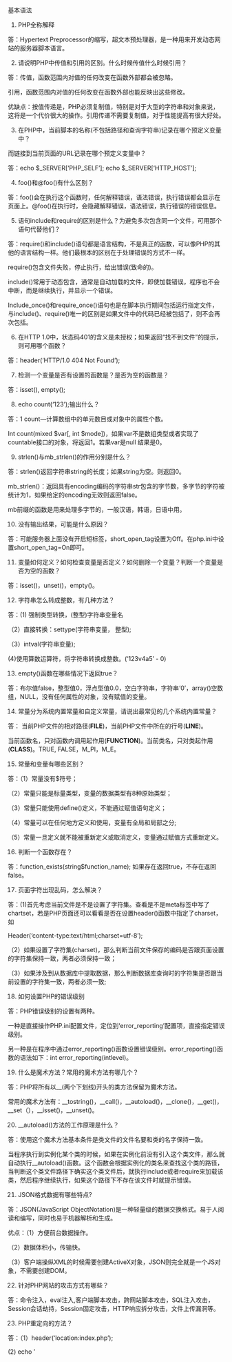 基本语法 
1.    PHP全称解释

答：Hypertext Preprocessor的缩写，超文本预处理器，是一种用来开发动态网站的服务器脚本语言。

2.    请说明PHP中传值和引用的区别。什么时候传值什么时候引用？

答：传值，函数范围内对值的任何改变在函数外部都会被忽略。

引用，函数范围内对值的任何改变在函数外部也能反映出这些修改。

优缺点：按值传递是，PHP必须复制值，特别是对于大型的字符串和对象来说，这将是一个代价很大的操作。引用传递不需要复制值，对于性能提高有很大好处。

3.    在PHP中，当前脚本的名称(不包括路径和查询字符串)记录在哪个预定义变量中？

而链接到当前页面的URL记录在哪个预定义变量中？

答：echo $_SERVER[‘PHP_SELF’];   echo $_SERVER[‘HTTP_HOST’];

4.    foo()和@foo()有什么区别？

答：foo()会在执行这个函数时，任何解释错误，语法错误，执行错误都会显示在页面上。@foo()在执行时，会隐藏解释错误，语法错误，执行错误的错误信息。

5.    语句include和require的区别是什么？为避免多次包含同一个文件，可用那个语句代替他们？

答：require()和include()语句都是语言结构，不是真正的函数，可以像PHP的其他的语言结构一样。他们最根本的区别在于处理错误的方式不一样。

require()包含文件失败，停止执行，给出错误(致命的)。

include()常用于动态包含，通常是自动加载的文件，即使加载错误，程序也不会中断，而是继续执行，并显示一个错误。

Include_once()和require_once()语句也是在脚本执行期间包括运行指定文件， 与include()、require()唯一的区别是如果文件中的代码已经被包括了，则不会再次包括。

6.    在HTTP 1.0中，状态码401的含义是未授权；如果返回“找不到文件”的提示，则可用哪个函数？

答：header(‘HTTP/1.0 404 Not Found’);

7.    检测一个变量是否有设置的函数是？是否为空的函数是？

答：isset(), empty();

8.    echo count(‘123’);输出什么？

答：1    count—计算数组中的单元数目或对象中的属性个数。

Int count(mixed $var[, int $mode])，如果var不是数组类型或者实现了countable接口的对象，将返回1。若果var是null 结果是0。

9.    strlen()与mb_strlen()的作用分别是什么？

答：strlen()返回字符串string的长度；如果string为空。则返回0。

mb_strlen()：返回具有encoding编码的字符串str包含的字节数，多字节的字符被统计为1，如果给定的encoding无效则返回false。

mb前缀的函数是用来处理多字节的，一般汉语，韩语，日语中用。

10.  <? echo ‘hello’ ?> 没有输出结果，可能是什么原因？

答：可能服务器上面没有开启短标签，short_open_tag设置为Off。在php.ini中设置short_open_tag=On即可。

11.  变量如何定义？如何检查变量是否定义？如何删除一个变量？判断一个变量是否为空的函数？

答：isset()，unset()，empty()。

12.  字符串怎么转成整数，有几种方法？

答：(1) 强制类型转换，(整型)字符串变量名

（2）直接转换：settype(字符串变量， 整型);

（3）intval(字符串变量);

(4)使用算数运算符，将字符串转换成整数。(‘123v4a5’ - 0)

13.  empty()函数在哪些情况下返回true？

答：布尔值false，整型值0，浮点型值0.0，空白字符串，字符串‘0’，array()空数组，NULL，没有任何属性的对象，没有赋值的变量。

14.  常量分为系统内置常量和自定义常量，请说出最常见的几个系统内置常量？

答： 当前PHP文件的相对路径(__FILE__)，当前PHP文件中所在的行号(__LINE__)。

当前函数名，只对函数内调用起作用(__FUNCTION__)。当前类名，只对类起作用(__CLASS__)。TRUE, FALSE，M_PI，M_E。

15.  常量和变量有哪些区别？

答：（1）常量没有$符号；

（2）常量只能是标量类型，变量的数据类型有8种原始类型；

（3）常量只能使用define()定义，不能通过赋值语句定义；

（4）常量可以在任何地方定义和使用，变量有全局和局部之分;

（5）常量一旦定义就不能被重新定义或取消定义，变量通过赋值方式重新定义。

16.  判断一个函数存在？

答：function_exists(string$function_name); 如果存在返回true，不存在返回false。

17.  页面字符出现乱码，怎么解决？

答：(1)首先考虑当前文件是不是设置了字符集。查看是不是meta标签中写了chartset，若是PHP页面还可以看看是否在设置header()函数中指定了charset，如

Header(‘content-type:text/html;charset=utf-8’);

（2）如果设置了字符集(charset)，那么判断当前文件保存的编码是否跟页面设置的字符集保持一致，两者必须保持一致；

（3）如果涉及到从数据库中提取数据，那么判断数据库查询时的字符集是否跟当前设置的字符集一致，两者必须一致;

18.  如何设置PHP的错误级别

答：PHP错误级别的设置有两种。

一种是直接操作PHP.ini配置文件，定位到‘error_reporting’配置项，直接指定错误级别。

另一种是在程序中通过error_reporting()函数设置错误级别。error_reporting()函数的语法如下：int error_reporting(intlevel)。

19.  什么是魔术方法？常用的魔术方法有哪几个？

答：PHP将所有以__(两个下划线)开头的类方法保留为魔术方法。

常用的魔术方法有：__tostring()，__call()，__autoload()，__clone()，__get()，__set（），__isset()，__unset()。

20.  __autoload()方法的工作原理是什么？

答：使用这个魔术方法基本条件是类文件的文件名要和类的名字保持一致。

当程序执行到实例化某个类的时候，如果在实例化前没有引入这个类文件，那么就自动执行__autoload()函数。这个函数会根据实例化的类名来查找这个类的路径，当判断这个类文件路径下确实这个类文件后，就执行include或者require来加载该类，然后程序继续执行，如果这个路径下不存在该文件时就提示错误。

21.  JSON格式数据有哪些特点?

答：JSON(JavaScript ObjectNotation)是一种轻量级的数据交换格式。易于人阅读和编写，同时也易于机器解析和生成。

优点：（1）方便前台数据操作。

（2）数据体积小，传输快。

（3）客户端操纵XML的时候需要创建ActiveX对象，JSON则完全就是一个JS对象，不需要创建DOM。

22.  针对PHP网站的攻击方式有哪些？

答：命令注入，eval注入,客户端脚本攻击，跨网站脚本攻击，SQL注入攻击，Session会话劫持，Session固定攻击，HTTP响应拆分攻击，文件上传漏洞等。

23.  PHP重定向的方法？

答：（1）header(‘location:index.php’);

(2) echo ’<script>window.location=\”$PHP_SELF\”<script>’;

(3) echo “<METAHTP-EQUIV\”Refresh\”CONTENT=\”0; URL=index.php”>”;

24.  i++和++i的效率那个更高？

答：内建数据类型的情况，效率没有区别。

考虑自定义数据类型（主要是指类）的情况。前缀式（++i）可以返回对象的引用，而后缀式（i++）必须产生一个临时对象保存更改前对象的值并返回(实现过自定义类型++运算符定义的就知道)，所以导致在大对象的时候产生了较大的复制开销，引起效率降低，因此处理使用者自定义类型（注意不是指内建类型）的时候，应该尽可能的使用前缀式地增/递减，因为他天生体质较佳。自定义数据类型的情况，++i效率较高。

25.  在PHP中error_reporting这个函数有什么作用？

答：设定PHP脚本的错误报告级别。error_reporting(6143)的作用是设定PHP脚本的错误报告级别为“所有错误”。

ini_set(‘display_errors’, 1); //作用是显示PHP脚本错误，相当于修改PHP.ini中的error_reporting。

26.  一个函数的参数不能是对变量的引用，除非在php.ini中把？设为on。

答：allow_call_time_pass_reference设置为on。 //是否启用在函数调用时强制参数被按照引用传递

27.  在PHP中heredoc是一种特殊的字符串，它的使用方法是？

答：以<<<EOT的开始，以EOT;结束的字符串。 结束标识符必须从行的第一列开始，并且除了后面的分号之外不能包含其他的字符，空格以及空白制表符都不可以。

28.  $a = ‘abcdef’; 请打印出$a的第一个字母。

答：echo $a{0} 或 substr($a, 0, 1);

29. <?php

classFoo{

?>

<?php

functionbar(){

print"bar";

}

}

?>

答：无法运行，类定义必须在一个PHP块中。

30. class a {

       protected $c;

       public function a()

       {

           $this->c = 10;

       }

    }

 

   class b extends a

    {

       public function print_data()

       {

           return $this->c;

       }

    }

    $b= new b();

echo $b->print_data();

 

答：10  在PHP5之前的版本中，构造函数的名称必须和类名相同，这种方法在PHP5中仍然可以使用。在PHP5之后的版本，构造函数用__construct()方法来声明，这样做的好处就是可以使构造函数与类名独立，当类名改变时不需要修改相应的构造函数名称。为了向下兼容，如果一个类名没有名为__construct()的方法，PHP将搜索一个与类名相同的构造方法，如果__construct()的方法与类名同名的构造方法同时存在，优先使用__construct()的方法。

31.  简述PHP的常用函数

答：数组函数，sort，asort，ksort，array_num,array_values, array_keys, in_array, array_count_values, array_pop, array_push,array_shift, array_unshift。

字符串函数，substr，strlen, str_split, explode, implode, md5, strrev, trim, strtoupper,strtolower, ucwords, ucfirst。

数学函数，max，min，abs，rand，ceil，floor。

日期函数，date，strtotime，mktotime，time。

32.  打开PHP.ini中的safe_mode，会影响那些参数？

答：safe_mode，php安全模式，它提供一个基本安全的共享环境，在一个多用户账号存在的php开发的web上，当安全模式打开时，有一些函数将被完全禁止，而另外一些函数的功能将会受到限制。如：chdir，move_uploaded_file，chgrp，parse_ini_file，chown，rmdir，copy，rename，fopen，require，mkdir，unlink等。

33.  PHP链接数据库的扩展有哪些？它们之间有什么不同？

答：mysql，mysqli，pdo。

 

34.   

流程控制
1.    for ($i='a'; $i <='z' ; $i++) {

   echo $i.'--';

}    结果是什么？

答：打印到‘z’之后还会继续打印，原因1. 是PHP字符比较，会从首字母依次往后进行比较，例如：‘abb’ < ’abcd’。’a’和‘a’一样，‘b’和‘b’一样，‘b’小于‘c’。所以，‘abb’<’abcd’为true。2. 字符‘a’自加后为‘b’，‘z’自加后为‘aa’，‘aaaa’自加后为‘aaab’。

 

 

数组
1.    PHP中常用的几个预定义的全局数组是哪些？

答：有9大预处理的内置数组变量 $_GET，$_POST，$_REQUSET，$_SESSION，$_COOKIE，$_FILES，$_SERVER，$_ENV，$GLOBALS。

 

2.    数组合并函数array_merge()和数组加法运算$arr+$arr2的区别是什么？

答：array_merge()--如果是关联数组合并，数组的键名相同的情况下，后面的会覆盖前面相同键名的值；若是索引数组合并，则不会覆盖，而是后者追加到前者的后面。

+--使用数组加法运算，与marray_merge()不同，加法运算不管是关联数组还是数字数组，都是将相同键名的值舍弃，也就是只保留首次出现该键名的元素，后具有相同键名的元素不会被加进来。

3.    数据库索引有几类？什么时候使用索引？

答：（1）普通索引，最基本的索引，没有任何限制。

       （2）唯一索引，与‘普通索引类似’，不同的是，索引列的值必须唯一，但允许有空值。（3）主键索引，它是一种特殊的唯一索引，不允许有空值。

（4）全文索引，针对较大的数据，生成全文索引很消耗空间。

（5）   组合索引，为了更多的提高mysql效率可建立组合索引，遵循‘最左前缀’原则。

字符串
1.    实现中文截取无乱码的方法。

答：使用mbstring扩展库的mb_substr()函数。

例如:mb_substr(‘这样以来就不会出现乱码了’, 0, 7, ‘utf-8’);

2.    如何实现字符串翻转？

答：strrev(‘123’); //321

3.    Php路径相关函数。 $url =" D:\wamp\www\test.php";

答：(1) pathinfo($url) 返回一个关联数组含有path的信息，包含的数组元素有：dirname，basename，filename以及可能存在的extension。例如执行print_r(pathinfo($url));

返回结果：Array (

[dirname] => D:\wamp\www

[basename] => test.php

[extension] => php

[filename] => test

)  // 注意dirname, basename数组单元和执行dirname()，basename()函数返回的结果一致。

(2) parse_url函数 解析一个url并返回一个关联数组，包含url中出现的各种组成。

4.    写 5 个不同的自己的函数，来获取一个全路径的文件的扩展名，允许封装 php 库中已有的函数。

答：

$path = __FILE__;
function fun1($path){
    $a = strpos($path,'.');  //返回.出现的位置。
    return substr($path, $a+1); // 返回去掉.的后缀名。
}

function fun2($path){
    return ltrim(strrchr($path,'.'),'.');
}

function fun3($path){
    $pathinfo = pathinfo($path);
    return $pathinfo['extension'];
}

function fun4($path){
    $filename = basename($path);
    $namearray = explode( '.',$filename);
    return array_pop($namearray);
}

function fun5($path){
    $pattern = '/^[^\.]+\.([\w]+)$/';
    return preg_replace($pattern, '${1}', basename($path));
}
5.    从一个带有参数的 url 里取出文件的扩展名，例如: http://www.zhuxiaoyuan.cn/home/index.php?id=1

答：使用parse_url函数。返回结果如下：

$parsearray = Array (

[scheme] => http

[host] => www.zhuxiaoyuan.cn

[path] =>/home/index.php

[query] => id=1

)

在使用上题中的任一方法取出后缀，例如:

$path = 'http://www.zhuxiaoyuan.cn/home/index.php?id=1';
$parsearray= parse_url($path);
$pathinfo = pathinfo($parsearray['path']);
echo $pathinfo['extension'];
 

日期时间
1.    用PHP打印出前一天的时间，格式是2017-05-31 12:14:24？

答：echo date(‘Y-m-d H:i:s’,strtotime(‘-1 days’));

echodate(‘Y-m-d H:i:s’, time() - 24 * 3600);

echo strftime(‘%Y-%m-%d %H:%M:%s’,strtotime(‘-1 days’));

 

 

 

正则表达式
1.    正则表达式的组成？

答：定界符号，原子，元字符，模式修正符。

       定界符号，标识正则表达式的开始和结束。作为定界符的字符不仅仅局限于斜线’ /’，除字母，数字，反斜线之外的字符都可以做定界符号。如‘#’，‘!’，‘{}’，‘|’等。

       原子，正则表达式的最基本的组成单位，标识需要匹配的内容。

       元字符，在正则表达式中元字符不可单独出现，它必须用来修饰原子。标识原子需要匹配的次数，限定字段串或单次的边界。

       模式修正符，调整正则表达式的解释，扩展正表达式在匹配，替换等操作的某些功能。

      

      

 

 

 

文件处理
1.    有一个网页地址，例如http://www.baidu.com，如何得到它的内容？

答：echo file_get_contents(‘http://www.baidu.com’);

2.    PHP中读取文件内容的方法和函数？

答：（1）打开文件，然后读取。Fopen(), fread()。

（2）打开读取一次完成file_get_contents()。

（3）使用fsockopen函数打开url（可以以get和post的方式获取），以get方式获取完整的数据，包括header和body。

（4）使用curl库获取内容，使用curl前，需查看curl扩展是否开启。

 

 

会话控制
1.    什么是会话控制？

答：简单地说会话控制就是跟踪和识别用户信息的机制，会话控制的思想就是能够在网站中跟踪一个变量，通过这个变量，系统能识别出相应的用户信息，根据这个用户信息可以得知用户权限，从而展示给用户适合于其相应权限的页面内容。

目前最主要的会话跟踪方式有cookie，session。

2.    会话跟踪的基本步骤

答：（1）访问与当前请求相关的会话对象。

（2）查找与会话相关的信息。

（3）存储会话信息。

（4）   废弃会话数据。

3.    禁用Cookie后，Session还可以使用吗，有什么解决方法？

答：Cookie与Session，一般认为是两个独立的东西，Session采用的是在服务器保持状态的方案，而Cookie采用的是在客户端保持的方案。但为什么禁用Cookie就不能得到Session呢？因为Session是用SessionID来确定当前对话所对应的服务器Session，而SessionID是通过Cookie来传递的，禁用了Cookie相当于失去了Session ID，也就得不到Session了。

解决方法：（1）设置php.ini配置文件中的‘session.use_trans_id = 1’，或者编译时打开‘—enable-trans-sid’选项，让PHP自动跨页传递Session ID。

（2）手动通过URL传值、隐藏表单传递Session ID。

（3）用文件、数据库等形式保存Session ID，在跨页过程中调用。

4.    PHP如何修改Session的生存时间？

答：（1）在php.ini中设置session_gc_maxlifetime = 1440  //默认时间

（2）session_set_cookie_params(24* 3600);  //保存一天

5.    Session和cookie的使用步骤分别是什么？

答：session的步骤（1）启动session，使用session_start()函数。

（2）注册会话：直接给$_SESSION数组添加元素即可。

（3）使用会话：判断session是否为空或是否已经注册，如果已经存在则像普通数组使用即可。

（4）删除会话

        1）可以使用unset函数删除单个session；

        2）使用$_SESSION=array()，一次注销所有的会话变量。

        3）使用session_destroy()函数来彻底销毁session。

Cookie的使用步骤

（1）   创建cookie，setcookie(string cookiename, string value, int expire)。

（2）   读取cookie，通过超级全局变量$_COOKIE来读取浏览器的cookie值。

（3）   删除cookie：

1） 手动删除法，通过浏览器删除cookie文件。

2） Setcookie()方法，跟设置cookie一样，不过将cookie的值设置为空，有效时间为0或小于当前时间戳。

6.    Session和cookie的区别是什么？

答：1. 由于HTTP协议是无状态协议，所以服务端要记录用户状态时，就需要某种机制来标识用户并跟踪用户，这个机制就是Session。典型场景，当你点击购买一件商品时，由于HTTP无状态，所以不知道是哪个用户购买的商品，所以服务端为特定的用户创建Session，用于标识并跟踪这个用户。

2. 服务端如何识别特定的客户？这个时候Cookie就登场了。每次HTTP请求的时候，客户端都会发送相应的Cookie信息到服务端。实际上大多数的应用都是用 Cookie 来实现Session跟踪的，第一次创建Session的时候，服务端会在HTTP协议中告诉客户端，需要在 Cookie 里面记录一个Session ID，以后每次请求把这个会话ID发送到服务器，我就知道你是谁了。有人问，如果客户端的浏览器禁用了 Cookie 怎么办？一般这种情况下，会使用一种叫做URL重写的技术来进行会话跟踪，即每次HTTP交互，URL后面都会被附加上一个诸如 sid=xxxxx 这样的参数，服务端据此来识别用户。

所以，总结一下：

Session是在服务端保存的一个数据结构，用来跟踪用户的状态，这个数据可以保存在集群、数据库、文件中；

Cookie是客户端保存用户信息的一种机制，用来记录用户的一些信息，也是实现Session的一种方式。

7.    如何将session存放在数据库中？

答：默认情况下php.ini中session.save.handler=files，也就是session是以文件形式存储的。如果想更改为数据库或其它存储方式，那么需要更改设置，让session.save_handler=user。除了在php.ini中配置外，还可以在PHP页面汇总单独配置，用ini_set(‘session.save_handler’, ‘user’)来设置session的存储方式，设置为用户自定义存储方式。设置好存储方式后，需要使用session_set_save_handler()函数。该函数是设置用户级别的session保存过程的函数。该函数6个参数，这6个参数是6个自定义函数的名称，分别代表对session的开启，关闭，读，写，销毁。

数据库结构：session_id，session_value，expire_time，分别存储session的id和值以及失效时间。

8.    Session的运行机制

答：用户A访问站点Y，如果站点Y指定了 session_start();(以下假设 session_start()总是存在)那么会产生一个 session_id,这个session_id一般会以Cookie的形式保存到用户A（我们可以通过在 php.ini 里设置 session.use_only_cookies 为 1，强制Session必须以COOKIE专递）。这时候 Session表现为$_COOKIE[‘PHPSESSID’];(PHPSESSID可用session_name()函数来下修改)用户A接着访问，这个 session id($_COOKID[‘PHPSESSID’])就会在A每次访问Y的时候传送到站点Y。在站点Y上，会有这么一个目录，是用来保存 Session的实际数据的。站点Y接收到Sessionid,然后通过Sessionid,来获得与Session数据的关联，并返回Session数据。

9.     

框架，设计模式
 

1.    架构、框架和设计模式关系

答：首先架构应该是一个范畴最大的概念，是最高层次的设计。一个架构设计中可能会用到多个框架和多个设计模式；而框架是针对共性抽象出来的半成品，这里面可能包含着多个设计模式，而设计模式就是解决单一问题的设计思路和解决方法。

2.    谈谈你对MVC的理解

答：MVC是Model-View-Controler的简称，即模型-视图-控制器。MVC是一种框架模式，它强制的把应用程序的输入、处理和输出分开。

MVC的处理过程：首先控制器接受用户的请求，调用相应的模型来进行业务处理，并返回数据给控制器。控制器调用相应的视图来显示处理的结果。并通过视图呈现给用户。

优点：耦合性低，重用性高，声明周期成本低。

缺点：没有明确的定义，不适合小型，中等规模的应用程序，增加系统结构实现的复杂性。

 

 

 

数据库
1.    什么是SQL注入，如何防范？

答：所谓SQL注入，就是通过把SQL命令插入到Web表单提交或页面请求的字符串，最终达到欺骗服务器执行恶意的SQL命令。防范措施如下

(1)  永远不要信任用户的输入。对用户的输入进行校验，过滤关键字和转义字符。

(2)  永远不要使用动态拼接SQL，可以使用参数化的SQL或直接使用存储有限的数据库链接。

(3)  不要把机密信息直接存放，加密或者hash掉密码和敏感信息。

防止SQL注入漏洞的函数有: addslashes()，mysql_escape_string()

2.    为什么MyISAM会比Innodb的查询速度快？

答：（1）数据库，Innodb要缓存，MyISAM仅缓存索引块。

（2）innodb寻址要映射到块，再到行，MyISAM记录的直接是文件的offset，定位比Innodb快。

（3）Innodb还需要维护MVCC一致，虽然你的场景没有，但他还是需要去检查和维护MVCC(Multi-Version Concurrency Control)多版本并发控制。

注：InnoDB：通过为每一行记录添加两个额外的隐藏的值来实现MVCC，这两个值一个记录这行数据何时被创建，另外一个记录这行数据何时过期（或者被删除）。但是InnoDB并不存储这些事件发生时的实际时间，相反它只存储这些事件发生时的系统版本号。这是一个随着事务的创建而不断增长的数字。每个事务在事务开始时会记录它自己的系统版本号。每个查询必须去检查每行数据的版本号与事务的版本号是否相同。让我们来看看当隔离级别是REPEATABLEREAD时这种策略是如何应用到特定的操作的：

　　SELECT InnoDB必须每行数据来保证它符合两个条件：

　　1、InnoDB必须找到一个行的版本，它至少要和事务的版本一样老(也即它的版本号不大于事务的版本号)。这保证了不管是事务开始之前，或者事务创建时，或者修改了这行数据的时候，这行数据是存在的。

　　2、这行数据的删除版本必须是未定义的或者比事务版本要大。这可以保证在事务开始之前这行数据没有被删除

3.    怎样理解InnoDB的行级锁？

答：InnoDB行锁是通过给索引上的索引项加锁来实现的，这样当其他查询或修改时根据索引找到这行记录时，发现索引被上了锁，就会等待。如果查询不是通过索引访问，InnoDB将使用表锁。

即便条件中使用了索引字段，但是否使用索引来检索数据还是由Mysql通过判断不同执行计划的代价来决定的，如果Mysql认为全表扫描效率更高，比如一些较小的表，它就不会使用索引，这种情况下InnoDB将使用表锁，而不是行锁。

4.    什么是全文索引？全文索引的原理是什么？

答：试想在1M大小的文件中搜索一个词，可能需要几秒，在100M的文件中可能需要几十秒，如果在更大的文件中搜索那么就需要更大的系统开销，这样的开销是不现实的。所以在这样的矛盾下出现了全文索引技术，有时候有人叫倒排文档技术。

原理是先定义一个词库，然后在文章中查找每个词条(term)出现的频率和位置，把这样的频率和位置信息按照词库的顺序归纳，这样就相当于对文件建立了一个以词库为目录的索引，这样查找某个词的时候就能很快的定位到该词出现的位置。

5.     

 

 

其他
1.    对于大流量的网站，你采用什么样的方法支持当前流量?

答：（1）确认服务器硬件是否支持当前的流量。

（2）优化数据表。

（3）控制外部的盗链。

（4）控制文件的下载。

（5）使用不同主机分流主要流量。

（6）数据库读写分离。

2. 用PHP显示出客户端I与服务器IP的代码?

       答：（1）echo $_SERVER[‘REMOTE_ADDR’]; //返回客户端IP地址

                     echo  getenv('REMOTE_ADDR') ;    //通过环境变量来获得

       （2）echo $_SERVER[‘SERVER_ADDR’];  //返回服务器ID地址

       （3）echo $_SERVER[‘QUERY_STRING’]; //查询url中第一个?之后的内容

       （4）echo $_SERVER[‘DOCUMENT_ROOT’]; //当前运行脚本所在的文档根目录

       （5）echo gethostbyname(‘www.baidu.com’); //根据域名获取ID，不要加HTTP

       使用$_SERVER获取的IP地址有一个问题，即当客户机使用代理的时候获取不到真实的 IP 地址。

3.    请举例说明在你开发过程中用什么方法来加快页面的加载速度？

答：数据库优化，缓存技术，分布式部署

4.    能够使HTML和PHP分离使用的模板？

答：Smarty，Savant。

5.    使用哪些工具进行版本控制？

答：svn，git。

6.    Smarty模板的特点

答：smarty是一个使用PHP写出来的PHP模板引擎，目的是要使用PHP程序员同美工分离，使得程序员改变程序的逻辑内容时不会影响到美工的页面设计。美工重新修改页面时不会影响程序的逻辑。

优点：1. 速度快 相对其他引擎。

2. 编译型：采用smarty编写的程序在运行时要编译一个非模板的PHP文件。 

3. 缓存技术：它可以将用户最终看到的html文件缓存成一个静态的html文件。

4. 插件技术：smarty可以自定义插件。

不适合使用smarty的地方：1. 需要实时更新的内容。如股票显示，它需要经常对数据进行更新。2. 小项目。

7.    PHP的垃圾回收机制是怎样的？

答：PHP5.3之前使用的垃圾是单纯的“引用计数”，也就是每个内存对象都分配一个计数器，当内存对象被变量引用是，计数器+1；当变量引用撤掉后，计数器-1；当计数器=0时，表名内存中没有对象使用，该内存对象则进行销毁，垃圾回收完成。

“引用计数”存在问题，就是两个或多个对象相互引用形成环状后，内存对象的计数器则不会消减为0；这个时候，这一组内存对象已经没用了，但是不能回收，从而导致内存泄露。PHP5.3开始使用新的垃圾回收机制。

8.    请写一段PHP代码，确保多个进程同时写入同一个文件成功。

答：加锁。


 

9.    Nginx使用那一层的网络协议？

答：nginx是应用层，从低到高的话传输层用的是TCP/IP，应用层用的是HTTP。

10.  什么是ajax？ajax的原理是什么？ajax的核心技术是什么？ajax的优缺点是什么？

答：ajax是asynchrononus javascript and xml的缩写，是javascript，xml，css，DOM等多个技术的组合。

页面中用户的请求通过ajax引擎异步地与服务器进行通信，服务器将请求的结果返回这个ajax引擎，最后由这个ajax引擎来决定返回的数据显示到页面中的指定位置。Ajax最终实现了在一个页面的指定位置可以加载另一个页面所有的输出内容。这样就实现一个静态页面也能获取到数据库的返回数据信息了。所以ajax技术实现了一个静态页面在不刷新整个页面整个页面的情况下与服务器通信，减少了用户等待时间，同时也从而降低了网络流量，增加了客户体验的友好程度。

Ajax的优点是：（1）减轻了服务器端负担，将一部分以前由服务器负担的工作转移到客户端操作执行，利用客户端闲置的资源进行处理；

（2）在只局部刷新的情况下更新页面，增加了页面反应速度，是用户体验更友好。

缺点是：不利于seo推广优化，因为搜索引擎无法直接访问到ajax请求的内容。

11.  分页原理是什么？

答：数据分页需要以下几个条件：

1） 参与分页的总条数【$msg_count】，该值通过数据库查询可以获取到；

2） 每页显示的条数【$pagesize】，这个值可以根据实际情况定义；

3） 当前页面的页码数【$page】，该值通过地址栏传递和接收；

4） 可以通过以上材料计算出总页面【$pagecount】，此处需要借助ceil()；

【$pagecount=ceil($msg_count/$pagesize); 】

5） 数据库查询借助sql语句中的【limit】来实现数据的变化；

【 $startnum = ($page - 1) *$pagesize; 】

【 select * from 表名 where 条件 limit $startnum, $pagesize; 】

12.  什么是无限极分类？

答：要实现无限极分类，数据库建表是关键。

表结构中至少需要三个字段，如果想避免递归循环，那么需要四个字段。

1） id，当前数据的唯一标识。

2） typename，类型名称。

3） parentid，当前类型的上层父级类型的id。

4） path，其中存储当前类型和它所有父级类别的id，这些id之间采用“-”隔开。

5） 当通过以下sql语句就可以实现，相同顶级类下的信息都在一起集中显示。

【 select * from 表名 wehre 条件 order by path; 】

13.  Apache和Nginx的区别

答：Ngnix优点：

（1）   轻量级，同样起web服务，比起apache占用更少内存及资源。

（2）   抗并发，nginx处理请求是异步非阻塞式，而apache则是阻塞式的，在高并发ngnix能保持低资源的高性能。

（3）   高度模块化的设计，编写模块相对简单。

（4）   社区活跃，各种高性能模块出品迅速。

Apache优点：

（1）   Apache的重写模块比nginx的重写模块强大。

（2）   模块多，基本想到的都可以找到。

（3）   少bug，超稳定。

为什么Nginx的性能要比Apache高得多？这得益于Nginx使用的epoll（Linux 2.6内核）和kqueue（freebsd）网络I/O模型，而Apache则使用的是传统的select模型。目前Linux下能够承受高并发访问的Squid、Memcached都采用的是epoll网络I/O模型。

　　处理大量的连接的读写，Apache所采用的select网络I/O模型非常低效。下面用一个比喻来解析Apache采用的select模型和Nginx采用的epoll模型进行之间的区别：

　　你在大学读书，住的宿舍楼有很多间房间，你的朋友要来找你。select版宿管大妈就会带着你的朋友挨个房间去找，直到找到你为止。而epoll版宿管大妈会先记下每位同学的房间号，你的朋友来时，只需告诉你的朋友你住在哪个房间即可，不用亲自带着你的朋友满大楼找人。如果来了10000个人，都要找自己住这栋楼的同学时，select版和epoll版宿管大妈，谁的效率更高，不言自明。同理，在高并发服务器中，轮询I/O是最耗时间的操作之一，select和epoll的性能谁的性能更高，同样十分明了。

14.  PHP有多线程吗？

答：在PHP5.3之前php是没有多线程的，可通过其他方式实现多线程(Linux, Apache)。在PHP5.3及其以上安装pthread扩展后是可以支持多线程的。

15.  对于静态页面文件，是放在ngnix端，还是server端？

答：ngnix处理静态页面性能比apache快3倍，所以静态页面放在ngnix处理。

16.  常用的PHP扩展及功能？

答：(1) bz2, bzip2压缩函数库

Curl 允许你与各种的服务器使用各种类型的协议进行连接和通讯。

Gd2 GD库图像函数库

Mysqli mysqli函数库

Pdo

Mbstring 多字节字符串函数库 

17.  XSS攻击

答：XSS(Cross Site Scripting)，意为跨站网络脚本攻击，为了和样式表(Cascading Style Sheet)区分，故将跨站脚本攻击缩写为XSS。恶意攻击者往Web页面里插入恶意Script代码，当用户浏览该页之时，嵌入其中Web里面的Script代码会被执行，从而达到恶意攻击用户的目的。

18.  什么是Token？生成规则，过期时间，添加令牌。

答：在计算机身份认证中是令牌（临时）的意思。

19.  PHP缓存技术有哪些？Tp是局部还是完全缓存？

答：（1）全页面静态化缓存，也就是将页面全部生成HTML静态页面，用户访问时直接访问静态也页面，而不是去走php服务器解析。

（2）页面部分缓存，将一个页面不经常变的部分进行静态缓存，而经常变化的那块不缓存，最后组装一起显示。

（3）数据缓存，通过一个id进行请求的数据，将数据缓存到一个php文件中，id和文件是对应的，下次通过这个id进行请求时直接读php文件。

（4）查询缓存，和数据缓存差不多，根据查询语句进行缓存。

（5）常用的缓存技术有：redis和memcache。

Tp应该使用的是全局缓存，因为：Tp缓存是在本地生成一个php文件来存储数据库中读取出来的数据。

20.  使用token防止表单重复提交

答：如何防止表单重复提交？可以在前台页面中放置一个隐藏域用于存放session中的token，当第一次提交时验证token相同后，会将session中的token信息更新，页面重复提交时，因为表单中的token值没有更新，所以提交失败。此外，要避免加token但不进行验证的情况，在session中增加了token，但在服务器中没有对token进行验证，根本起不到防范的作用。

21.  常见网络协议默认端口

答：FTP文件传输协议，21

    Telnet远程登陆协议，23

        SMTP简单邮件传输协议，25

        POP3邮局协议版本3，110

        HTTP超文本传输协议，80

        DNS域名解析协议，53

        SNMP简单网络管理协议，161

SSH安全登陆协议，22
